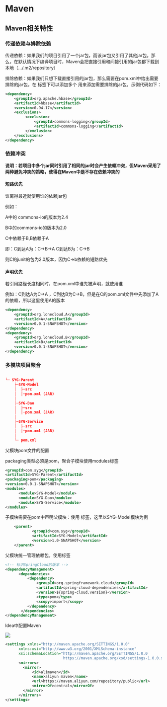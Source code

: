 # Maven

## Maven相关特性

### 传递依赖与排除依赖

传递依赖：如果我们的项目引用了一个jar包，而该jar包又引用了其他jar包。那么，在默认情况下编译项目时，Maven会把直接引用和间接引用的jar包都下载到本地（.../.m2/repository）

排除依赖：如果我们只想下载直接引用的jar包，那么需要在pom.xml中给出需要排除的jar包，在<exclusions> 标签下可以添加多个<exclusion>  用来添加需要排除的jar包，示例代码如下：

```xml
<dependency>    
    <groupId>org.apache.hbase</groupId>
    <artifactId>hbase</artifactId>
    <version>0.94.17</version> 
    <exclusions>  
         <exclusion>     
             <groupId>commons-logging</groupId>        
             <artifactId>commons-logging</artifactId>  
         </exclusion>  
    </exclusions>  
</dependency>
```

### 依赖冲突

**说明：若项目中多个jar同时引用了相同的jar时会产生依赖冲突，但Maven采用了两种避免冲突的策略，使得在Maven中是不存在依赖冲突的**

#### 短路优先

谁离得最近就使用谁的依赖jar包

例如：

A中的 commons-io的版本为2.4

B中的commons-io的版本为2.0

C中依赖于B,B依赖于A

即：C到达A为：C->B->A        C到达B为：C->B

则C的junit的包为2.0版本，因为C->b依赖的短路优先

#### 声明优先

若引用路径长度相同时，在pom.xml中谁先被声明，就使用谁

例如：C到达A为C->A ，C到达B为C->B，但是在C的pom.xml文件中先添加了A的依赖，所以这里使用A的版本

```xml
<dependency>
    <groupId>org.lonecloud.A</groupId>
    <artifactId>A</artifactId>
    <version>0.0.1-SNAPSHOT</version>
</dependency>
<dependency>
    <groupId>org.lonecloud.B</groupId>
    <artifactId>B</artifactId>
    <version>0.0.1-SNAPSHOT</version>
</dependency>
```

### 多模块项目聚合

```json

└─ SYG-Parent
    ├─SYG-Model
    │  ├─src
    │  │─pom.xml (JAR)
    │  
    │─SYG-Dao
    │  ├─src
    │  │─pom.xml (JAR)
    │  
    │─SYG-Service
    │  ├─src
    │  │─pom.xml (JAR)
    │
    └─ pom.xml           
```

父模块pom文件的配置

packaging类型必须是pom，聚合子模块使用modules标签

```xml
<groupId>com.syg</groupId>
<artifactId>SYG-Parent</artifactId>
<packaging>pom</packaging>
<version>0.0.1-SNAPSHOT</version>
<modules>
      <module>SYG-Model</module>
      <module>SYG-Dao</module>
      <module>SYG-Service</module>
</modules>
```

子模块需要在pom中声明父模块：使用 <parent>标签，这里以SYG-Model模块为例

```xml
    <parent>
			<groupId>com.syg</groupId>
			<artifactId>SYG-Model</artifactId>
			<version>1.0-SNAPSHOT</version>
	</parent>
```

父模块统一管理依赖包，使用<dependencyManagement>标签

```xml
<!-- 标识SpringCloud的版本 -->
<dependencyManagement>
      <dependencies>
          <dependency>
              <groupId>org.springframework.cloud</groupId>
			  <artifactId>spring-cloud-dependencies</artifactId>
			  <version>${spring-cloud.version}</version>
              <type>pom</type>
              <scopy>import</scopy>
		  </dependency>
       </dependencies>
</dependencyManagement>
```





Idea中配置Maven

![](http://images.simplesay.top/book/image-20200817175738830.png)



```xml
<settings xmlns="http://maven.apache.org/SETTINGS/1.0.0"
      xmlns:xsi="http://www.w3.org/2001/XMLSchema-instance"
      xsi:schemaLocation="http://maven.apache.org/SETTINGS/1.0.0
                          https://maven.apache.org/xsd/settings-1.0.0.xsd">
      <mirrors>
        <mirror>  
            <id>alimaven</id>  
            <name>aliyun maven</name>  
            <url>https://maven.aliyun.com/repository/public</url>
            <mirrorOf>central</mirrorOf>          
        </mirror>  
      </mirrors>
</settings>
```



